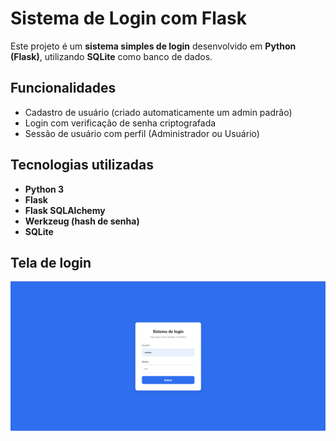 # Sistema de Login com Flask

Este projeto é um **sistema simples de login** desenvolvido em **Python (Flask)**, utilizando **SQLite** como banco de dados.

## Funcionalidades
- Cadastro de usuário (criado automaticamente um admin padrão)
- Login com verificação de senha criptografada
- Sessão de usuário com perfil (Administrador ou Usuário)

## Tecnologias utilizadas
- **Python 3**
- **Flask**
- **Flask SQLAlchemy**
- **Werkzeug (hash de senha)**
- **SQLite**

## Tela de login
![Tela de Login](./images/tela-login.png)
